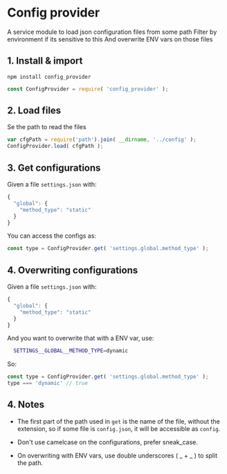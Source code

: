# Config provider

A service module to load json configuration files from some path
Filter by environment if its sensitive to this
And overwrite ENV vars on those files

## 1. Install & import

`npm install config_provider`

```js
const ConfigProvider = require( 'config_provider' );
```

## 2. Load files
Se the path to read the files
```js
var cfgPath = require('path').join( __dirname, '../config' );
ConfigProvider.load( cfgPath );
```

## 3. Get configurations
Given a file `settings.json` with:
```js
{
  "global": {
    "method_type": "static"
  }
}
```

You can access the configs as:
```js
const type = ConfigProvider.get( 'settings.global.method_type' );
```

## 4. Overwriting configurations
Given a file `settings.json` with:
```js
{
  "global": {
    "method_type": "static"
  }
}
```

And you want to overwrite that with a ENV var, use:
```bash
  SETTINGS__GLOBAL__METHOD_TYPE=dynamic
```

So:
```js
const type = ConfigProvider.get( 'settings.global.method_type' );
type === 'dynamic' // true
```

## 4. Notes

- The first part of the path used in `get` is the name of the file, without the extension, so if some file is `config.json`, it will be accessible as `config`.

- Don't use camelcase on the configurations, prefer sneak_case.

- On overwriting with ENV vars, use double underscores ( _ + _ ) to split the path.
